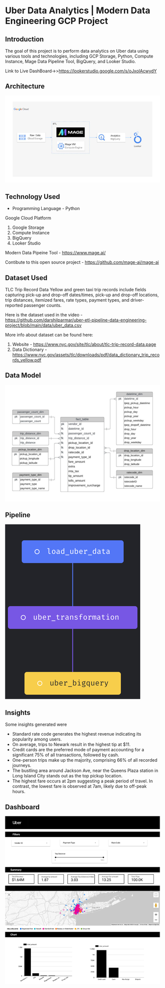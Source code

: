# Uber Data Analytics | Modern Data Engineering GCP Project

## Introduction

The goal of this project is to perform data analytics on Uber data using various tools and technologies, including GCP Storage, Python, Compute Instance, Mage Data Pipeline Tool, BigQuery, and Looker Studio.

Link to Live DashBoard->>https://lookerstudio.google.com/s/oJxoIAcwydY

## Architecture 
<img src="Images/architecture.jpg">

## Technology Used
- Programming Language - Python

Google Cloud Platform
1. Google Storage
2. Compute Instance 
3. BigQuery
4. Looker Studio

Modern Data Pipeine Tool - https://www.mage.ai/

Contibute to this open source project - https://github.com/mage-ai/mage-ai


## Dataset Used
TLC Trip Record Data
Yellow and green taxi trip records include fields capturing pick-up and drop-off dates/times, pick-up and drop-off locations, trip distances, itemized fares, rate types, payment types, and driver-reported passenger counts. 

Here is the dataset used in the video - https://github.com/darshilparmar/uber-etl-pipeline-data-engineering-project/blob/main/data/uber_data.csv

More info about dataset can be found here:
1. Website - https://www.nyc.gov/site/tlc/about/tlc-trip-record-data.page
2. Data Dictionary - https://www.nyc.gov/assets/tlc/downloads/pdf/data_dictionary_trip_records_yellow.pdf

## Data Model
<img src="Images/data_model.jpeg">


## Pipeline 
<img src="Images/pipeline.png">

## Insights 
Some insights generated were 
* Standard rate code generates the highest revenue indicating its popularity among users. 
* On average, trips to Newark result in the highest tip at $11. 
* Credit cards are the preferred mode of payment accounting for a significant 75% of all transactions, followed by cash.
* One-person trips make up the majority, comprising 66% of all recorded journeys.
* The bustling area around Jackson Ave, near the Queens Plaza station in Long Island City stands out as the top pickup location.
* The highest fare occurs at 2pm suggesting a peak period of travel. In contrast, the lowest fare is observed at 7am, likely due to off-peak hours.

## Dashboard
<img src="Images/Uber_Dashboard.jpg">

